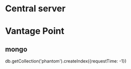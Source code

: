 # Central server


# Vantage Point

## mongo

db.getCollection('phantom').createIndex({requestTime: -1})
